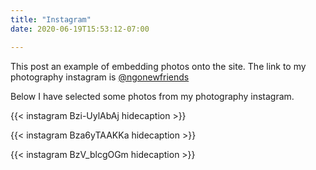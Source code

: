 ```yaml
---
title: "Instagram"
date: 2020-06-19T15:53:12-07:00

---
```

This post an example of embedding photos onto the site.
The link to my photography instagram is [@ngonewfriends](https://www.instagram.com/ngonewfriends/)

Below I have selected some photos from my photography instagram.

{{< instagram Bzi-UylAbAj hidecaption >}}


{{< instagram Bza6yTAAKKa hidecaption >}}


{{< instagram BzV_blcgOGm hidecaption >}}

